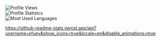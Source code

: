 ![Profile Views](https://komarev.com/ghpvc/?username=xFueY)
<br>
![Profile Statistcs](https://github-readme-stats.vercel.app/api?username=xfuey&show_icons=true&hide=issues,prs,contribs&include_all_commits=true&disable_animations=true&theme=dark)
<br>
![Most Used Languages](https://github-readme-stats.vercel.app/api/top-langs/?username=xfuey&theme=dark&layout=compact)

https://github-readme-stats.vercel.app/api?username=xfuey&show_icons=true&locale=en&disable_animations=true
